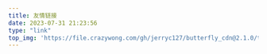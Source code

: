 ```yaml
---
title: 友情链接
date: 2023-07-31 21:23:56
type: "link"
top_img: 'https://file.crazywong.com/gh/jerryc127/butterfly_cdn@2.1.0/top_img/index.jpg'
---
```

